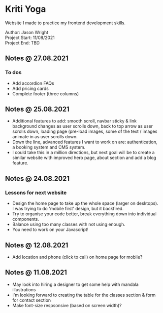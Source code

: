 # Kriti Yoga
Website I made to practice my frontend development skills.

Author: Jason Wright  
Project Start: 11/08/2021  
Project End: TBD  

## Notes @ 27.08.2021
### To dos
* Add accordion FAQs
* Add pricing cards
* Complete footer (three columns)

## Notes @ 25.08.2021
* Additional features to add: smooth scroll, navbar sticky & link background changes as user scrolls down, back to top arrow as user scrolls down, loading page (pre-load images, some of the text / images animate in as user scrolls down.
* Down the line, advanced features I want to work on are: authentication, a booking system and CMS system. 
* I could take this in a million directions, but next goal will be to create a similar website with improved hero page, about section and add a blog feature.

## Notes @ 24.08.2021
### Lessons for next website
* Design the home page to take up the whole space (larger on desktops). I was trying to do 'mobile first' design, but it backfired.
* Try to organise your code better, break everything down into individual components.
* Balance using too many classes with not using enough.
* You need to work on your Javascript!

## Notes @ 12.08.2021
* Add location and phone (click to call) on home page for mobile?

## Notes @ 11.08.2021
* May look into hiring a designer to get some help with mandala illustrations
* I'm looking forward to creating the table for the classes section & form for contact section
* Make font-size respsonsive (based on screen width)?